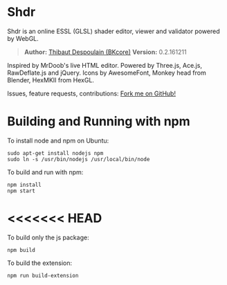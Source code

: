 Shdr
====

Shdr is an online ESSL (GLSL) shader editor, viewer and validator powered by WebGL.

> **Author:** [Thibaut Despoulain (BKcore)](http://bkcore.com)
> **Version:** 0.2.161211

Inspired by MrDoob's live HTML editor.
Powered by Three.js, Ace.js, RawDeflate.js and jQuery.
Icons by AwesomeFont, Monkey head from Blender, HexMKII from HexGL.

Issues, feature requests, contributions:
[Fork me on GitHub!](https://github.com/BKcore/Shdr)

# Building and Running with npm
To install node and npm on Ubuntu:
```
sudo apt-get install nodejs npm
sudo ln -s /usr/bin/nodejs /usr/local/bin/node
```
To build and run with npm:
```
npm install
npm start
```
<<<<<<< HEAD
=======
To build only the js package:
```
npm build
```
To build the extension:
```
npm run build-extension
```
